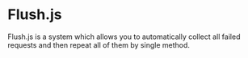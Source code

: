 # Flush.js
Flush.js is a system which allows you to automatically collect all failed requests and then repeat all of them by single method.
